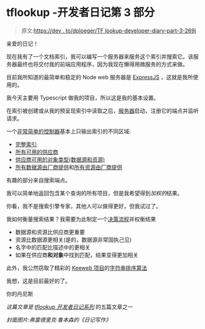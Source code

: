 # tflookup -开发者日记第 3 部分

> 原文:[https://dev . to/dploeger/TF lookup-developer-diary-part-3-269j](https://dev.to/dploeger/tflookup-developer-diary-part-3-269j)

亲爱的日记！

现在我有了一个文档索引，我可以编写一个服务器来服务这个索引并搜索它。该服务器最终也将交付我的前端应用程序，因为我现在懒得用微服务的方式来做。

目前我所知道的最简单和稳定的 Node web 服务器是 [ExpressJS](https://expressjs.com) ，这就是我所使用的。

我今天主要用 Typescript 做我的项目，所以这是我的基本设置。

在索引被创建或从我的预呈现索引中读取之后，[服务器](https://github.com/dploeger/tflookup/blob/master/lib/Server.ts)启动，注册它的端点并监听请求。

一个[非常简单的控制器](https://github.com/dploeger/tflookup/blob/master/lib/controllers/IndexController.ts)基本上只输出索引的不同区域:

*   [完整索引](https://tflookup.herokuapp.com/api/index)
*   [所有可用的供应商](https://tflookup.herokuapp.com/api/index/vendors)
*   [供应商可用的对象类型(数据源和资源)](https://tflookup.herokuapp.com/api/index/vendors/kubernetes)
*   [所有数据源由厂商提供](https://tflookup.herokuapp.com/api/index/vendors/kubernetes/datasources)和[所有资源由厂商提供](https://tflookup.herokuapp.com/api/index/vendors/kubernetes/resources)

有趣的部分来自搜索端点。

我可以简单地返回包含某个查询的所有项目，但是我希望得到*加权的*结果。

你看，我不是搜索引擎专家，其他人可以做得更好，但我试过了。

我如何衡量搜索结果？我需要为此制定一个[决策流程](https://github.com/dploeger/tflookup/blob/master/lib/api/DocumentationSearcher.ts#L49)并权衡结果

*   数据源和资源比供应商更重要
*   资源比数据源更相关(是的，数据源非常固执己见)
*   名字中的匹配比描述中的更相关
*   如果在供应商**和对象**中找到匹配，结果变得更加相关

此外，我公然窃取了精彩的 [Keeweb 项目](https://keeweb.info/)的[字符串排序算法](https://github.com/keeweb/keeweb/blob/master/app/scripts/util/ranking.js#L2)

我想，这是目前最好的了。

你的丹尼斯

*这篇文章是 [tflookup 开发者日记系列](https://dev.to/t/tflookup)* 的五篇文章之一

*封面图片:弗雷德里克·鲁本森的《日记写作》*